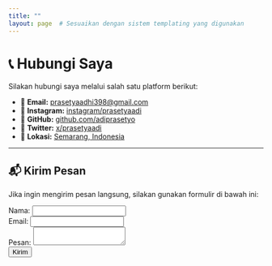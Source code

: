 ```yaml
---
title: ""
layout: page  # Sesuaikan dengan sistem templating yang digunakan
---
```


# 📞 Hubungi Saya

Silakan hubungi saya melalui salah satu platform berikut:

- 📧 **Email:** [prasetyaadhi398@gmail.com](mailto:prasetyaadhi398@gmail.com)
- 💼 **Instagram:** [instagram/prasetyaadi](https://www.instagram.com/adiprasetyo/)
- 🐙 **GitHub:** [github.com/adiprasetyo](https://github.com/adiprasetyo045)
- 💼 **Twitter:** [x/prasetyaadi](https://x.com/AadyprazZy)
- 📍 **Lokasi:** [Semarang, Indonesia](https://www.google.com/maps/place/6%C2%B058'22.1%22S+110%C2%B018'06.1%22E/@-6.9727998,110.2991159,17z/data=!3m1!4b1!4m4!3m3!8m2!3d-6.9727998!4d110.3016908?entry=ttu&g_ep=EgoyMDI1MDEyNi4wIKXMDSoASAFQAw%3D%3D)

---

## 📬 Kirim Pesan

Jika ingin mengirim pesan langsung, silakan gunakan formulir di bawah ini:

<form class="max-w-lg mx-auto bg-gray-800 p-6 rounded-lg">
    <div class="mb-4">
        <label for="name" class="block text-white mb-1">Nama:</label>
        <input type="text" id="name" name="name" required class="w-full p-2 border rounded bg-gray-700 text-white">
    </div>
    <div class="mb-4">
        <label for="email" class="block text-white mb-1">Email:</label>
        <input type="email" id="email" name="email" required class="w-full p-2 border rounded bg-gray-700 text-white">
    </div>
    <div class="mb-4">
        <label for="message" class="block text-white mb-1">Pesan:</label>
        <textarea id="message" name="message" required class="w-full p-2 border rounded bg-gray-700 text-white"></textarea>
    </div>
    <button type="submit" class="w-full bg-blue-500 text-white p-2 rounded hover:bg-blue-600">Kirim</button>
</form>

